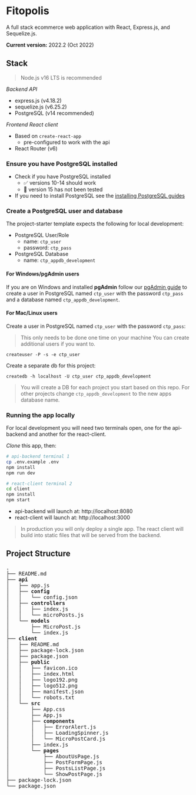 # Fitopolis

A full stack ecommerce web application with React, Express.js, and Sequelize.js.

**Current version:** 2022.2 (Oct 2022)

## Stack

> Node.js v16 LTS is recommended

_Backend API_

-   express.js (v4.18.2)
-   sequelize.js (v6.25.2)
-   PostgreSQL (v14 recommended)

_Frontend React client_

-   Based on `create-react-app`
    -   pre-configured to work with the api
-   React Router (v6)

### Ensure you have PostgreSQL installed

-   Check if you have PostgreSQL installed
    -   ✅ versions 10-14 should work
    -   🚫 version 15 has not been tested
-   If you need to install PostgreSQL see the [installing PostgreSQL guides](https://github.com/CUNYTechPrep/guides#postgresql)

### Create a PostgreSQL user and database

The project-starter template expects the following for local development:

-   PostgreSQL User/Role
    -   name: `ctp_user`
    -   password: `ctp_pass`
-   PostgreSQL Database
    -   name: `ctp_appdb_development`

#### For Windows/pgAdmin users

If you are on Windows and installed **pgAdmin** follow our [pgAdmin guide](https://github.com/CUNYTechPrep/guides/blob/master/pgAdmin-create-user-db.md) to create a user in PostgreSQL named `ctp_user` with the password `ctp_pass` and a database named `ctp_appdb_development`.

#### For Mac/Linux users

Create a user in PostgreSQL named `ctp_user` with the password `ctp_pass`:

> This only needs to be done one time on your machine
> You can create additional users if you want to.

```
createuser -P -s -e ctp_user
```

Create a separate db for this project:

```
createdb -h localhost -U ctp_user ctp_appdb_development
```

> You will create a DB for each project you start based on this repo. For other projects change `ctp_appdb_development` to the new apps database name.

### Running the app locally

For local development you will need two terminals open, one for the api-backend and another for the react-client.

_Clone_ this app, then:

```bash
# api-backend terminal 1
cp .env.example .env
npm install
npm run dev
```

```bash
# react-client terminal 2
cd client
npm install
npm start
```

-   api-backend will launch at: http://localhost:8080
-   react-client will launch at: http://localhost:3000

> In production you will only deploy a single app. The react client will build into static files that will be served from the backend.

## Project Structure

<pre>
.
├── README.md
├── <strong>api</strong>
│   ├── app.js
│   ├── <strong>config</strong>
│   │   └── config.json
│   ├── <strong>controllers</strong>
│   │   ├── index.js
│   │   └── microPosts.js
│   └── <strong>models</strong>
│       ├── MicroPost.js
│       └── index.js
├── <strong>client</strong>
│   ├── README.md
│   ├── package-lock.json
│   ├── package.json
│   ├── <strong>public</strong>
│   │   ├── favicon.ico
│   │   ├── index.html
│   │   ├── logo192.png
│   │   ├── logo512.png
│   │   ├── manifest.json
│   │   └── robots.txt
│   └── <strong>src</strong>
│       ├── App.css
│       ├── App.js
│       ├── <strong>components</strong>
│       │   ├── ErrorAlert.js
│       │   ├── LoadingSpinner.js
│       │   └── MicroPostCard.js
│       ├── index.js
│       └── <strong>pages</strong>
│           ├── AboutUsPage.js
│           ├── PostFormPage.js
│           ├── PostsListPage.js
│           └── ShowPostPage.js
├── package-lock.json
└── package.json
</pre>
